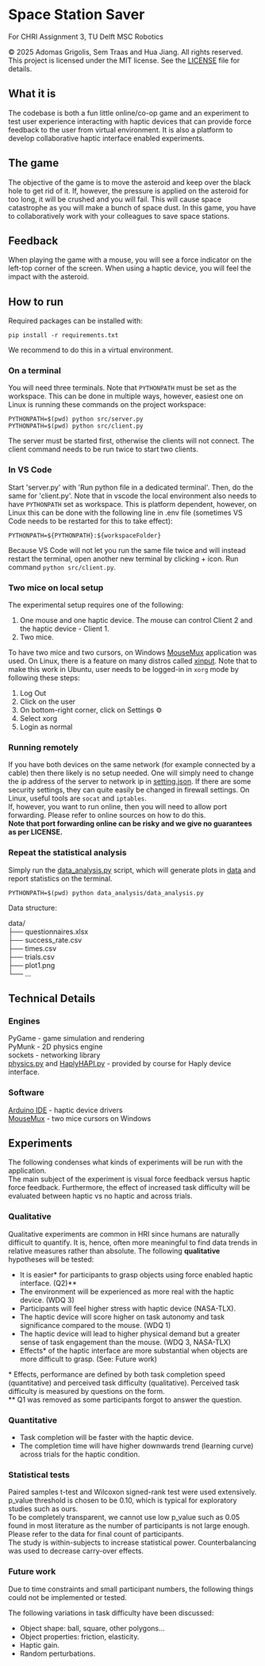 # Space Station Saver
For CHRI Assignment 3, TU Delft MSC Robotics

© 2025 Adomas Grigolis, Sem Traas and Hua Jiang. All rights reserved.  
This project is licensed under the MIT license. See the [LICENSE](./LICENSE) file for details.  

## What it is
The codebase is both a fun little online/co-op game and an experiment to test user experience interacting with haptic devices that can provide force feedback to the user from virtual environment. It is also a platform to develop collaborative haptic interface enabled experiments.  

## The game
The objective of the game is to move the asteroid and keep over the black hole to get rid of it. If, however, the pressure is applied on the asteroid for too long, it will be crushed and you will fail. This will cause space catastrophe as you will make a bunch of space dust. In this game, you have to collaboratively work with your colleagues to save space stations.

## Feedback
When playing the game with a mouse, you will see a force indicator on the left-top corner of the screen. When using a haptic device, you will feel the impact with the asteroid.  

## How to run
Required packages can be installed with:

    pip install -r requirements.txt

We recommend to do this in a virtual environment.  
### On a terminal
You will need three terminals. Note that `PYTHONPATH` must be set as the workspace. This can be done in multiple ways, however, easiest one on Linux is running these commands on the project workspace:  

    PYTHONPATH=$(pwd) python src/server.py
    PYTHONPATH=$(pwd) python src/client.py

The server must be started first, otherwise the clients will not connect. The client command needs to be run twice to start two clients.  
### In VS Code
Start 'server.py' with 'Run python file in a dedicated terminal'. Then, do the same for 'client.py'. Note that in vscode the local environment also needs to have `PYTHONPATH` set as workspace. This is platform dependent, however, on Linux this can be done with the following line in .env file (sometimes VS Code needs to be restarted for this to take effect):  

    PYTHONPATH=${PYTHONPATH}:${workspaceFolder}

Because VS Code will not let you run the same file twice and will instead restart the terminal, open another new terminal by clicking + icon. Run command `python src/client.py`.
### Two mice on local setup
The experimental setup requires one of the following:  
1. One mouse and one haptic device. The mouse can control Client 2 and the haptic device - Client 1.  
2. Two mice.  

To have two mice and two cursors, on Windows [MouseMux](https://www.mousemux.com/) application was used. On Linux, there is a feature on many distros called [xinput](https://stackoverflow.com/questions/4012352/linux-dual-mice-multiple-mice-with-multiple-mouse-pointers). Note that to make this work in Ubuntu, user needs to be logged-in in `xorg` mode by following these steps:  
1. Log Out  
2. Click on the user  
3. On bottom-right corner, click on Settings ⚙️  
4. Select xorg  
5. Login as normal  

### Running remotely
If you have both devices on the same network (for example connected by a cable) then there likely is no setup needed. One will simply need to change the ip address of the server to network ip in [setting.json](/config/settings.json). If there are some security settings, they can quite easily be changed in firewall settings. On Linux, useful tools are `socat` and `iptables`.  
If, however, you want to run online, then you will need to allow port forwarding. Please refer to online sources on how to do this.  
**Note that port forwarding online can be risky and we give no guarantees as per LICENSE.**  
### Repeat the statistical analysis
Simply run the [data_analysis.py](data_analysis/data_analysis.py) script, which will generate plots in [data](/data/) and report statistics on the terminal.  

    PYTHONPATH=$(pwd) python data_analysis/data_analysis.py

Data structure:  

data/  
├── questionnaires.xlsx  
├── success_rate.csv  
├── times.csv  
├── trials.csv  
├── plot1.png  
└── ...  

## Technical Details
### Engines
PyGame - game simulation and rendering  
PyMunk - 2D physics engine  
sockets - networking library  
[physics.py](/utils/physics.py) and [HaplyHAPI.py](utils/HaplyHAPI.py) - provided by course for Haply device interface.  
### Software
[Arduino IDE](https://www.arduino.cc/) - haptic device drivers  
[MouseMux](https://www.mousemux.com/) - two mice cursors on Windows

## Experiments
The following condenses what kinds of experiments will be run with the application.  
The main subject of the experiment is visual force feedback versus haptic force feedback. Furthermore, the effect of increased task difficulty will be evaluated between haptic vs no haptic and across trials.  

### Qualitative
Qualitative experiments are common in HRI since humans are naturally difficult to quantify. It is, hence, often more meaningful to find data trends in relative measures rather than absolute. The following **qualitative** hypotheses will be tested:  
- It is easier* for participants to grasp objects using force enabled haptic interface. (Q2)**  
- The environment will be experienced as more real with the haptic device. (WDQ 3)  
- Participants will feel higher stress with haptic device (NASA-TLX).  
- The haptic device will score higher on task autonomy and task significance compared to the mouse. (WDQ 1)  
- The haptic device will lead to higher physical demand but a greater sense of task engagement than the mouse. (WDQ 3, NASA-TLX)  
- Effects* of the haptic interface are more substantial when objects are more difficult to grasp. (See: Future work)  

\* Effects, performance are defined by both task completion speed (quantitative) and perceived task difficulty (qualitative). Perceived task difficulty is measured by questions on the form.  
** Q1 was removed as some participants forgot to answer the question.

### Quantitative
- Task completion will be faster with the haptic device.  
- The completion time will have higher downwards trend (learning curve) across trials for the haptic condition.

### Statistical tests
Paired samples t-test and Wilcoxon signed-rank test were used extensively. p_value threshold is chosen to be 0.10, which is typical for exploratory studies such as ours.  
To be completely transparent, we cannot use low p_value such as 0.05 found in most literature as the number of participants is not large enough. Please refer to the data for final count of participants.  
The study is within-subjects to increase statistical power. Counterbalancing was used to decrease carry-over effects.  

### Future work
Due to time constraints and small participant numbers, the following things could not be implemented or tested.  

The following variations in task difficulty have been discussed:  
- Object shape: ball, square, other polygons...  
- Object properties: friction, elasticity.  
- Haptic gain.  
- Random perturbations.  
